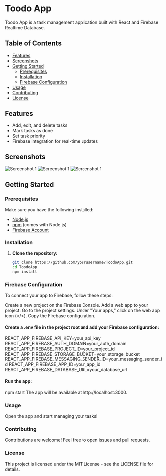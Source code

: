 # Toodo App

Toodo App is a task management application built with React and Firebase Realtime Database.

## Table of Contents

- [Features](#features)
- [Screenshots](#screenshots)
- [Getting Started](#getting-started)
  - [Prerequisites](#prerequisites)
  - [Installation](#installation)
  - [Firebase Configuration](#firebase-configuration)
- [Usage](#usage)
- [Contributing](#contributing)
- [License](#license)

## Features

- Add, edit, and delete tasks
- Mark tasks as done
- Set task priority
- Firebase integration for real-time updates

## Screenshots

![Screenshot 1](https://github.com/Jacks777/ToodoApp/blob/main/public/assets/mockup/mockup1.png)
![Screenshot 1](https://github.com/Jacks777/ToodoApp/blob/main/public/assets/mockup/mockup2.png)
![Screenshot 1](https://github.com/Jacks777/ToodoApp/blob/main/public/assets/mockup/mockup3.png)

## Getting Started

### Prerequisites

Make sure you have the following installed:

- [Node.js](https://nodejs.org/)
- [npm](https://www.npmjs.com/) (comes with Node.js)
- [Firebase Account](https://firebase.google.com/)

### Installation

1. **Clone the repository:**

   ```bash
   git clone https://github.com/yourusername/ToodoApp.git
   cd ToodoApp
   npm install
   ```

### Firebase Configuration

To connect your app to Firebase, follow these steps:

Create a new project on the Firebase Console.
Add a web app to your project:
Go to the project settings.
Under "Your apps," click on the web app icon (</>).
Copy the Firebase configuration.

#### Create a .env file in the project root and add your Firebase configuration:

REACT_APP_FIREBASE_API_KEY=your_api_key
REACT_APP_FIREBASE_AUTH_DOMAIN=your_auth_domain
REACT_APP_FIREBASE_PROJECT_ID=your_project_id
REACT_APP_FIREBASE_STORAGE_BUCKET=your_storage_bucket
REACT_APP_FIREBASE_MESSAGING_SENDER_ID=your_messaging_sender_id
REACT_APP_FIREBASE_APP_ID=your_app_id
REACT_APP_FIREBASE_DATABASE_URL=your_database_url

#### Run the app:

npm start
The app will be available at http://localhost:3000.

### Usage

Open the app and start managing your tasks!

### Contributing

Contributions are welcome! Feel free to open issues and pull requests.

### License

This project is licensed under the MIT License - see the LICENSE file for details.
